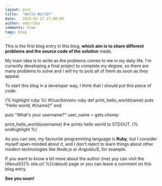 ```yaml
---
layout: post
title:  "Hello World!"
date:   2015-02-27 17:00:00
author: odarriba
comments: true
tags: blog
---
```

This is the first blog entry in this blog, **which aim is to share different problems and the source code of the solution** made.

My main idea is to write as the problems comes to me in my daily life. I'm currently developing a final project to complete my degree, so there are many problems to solve and I will try to post all of them as soon as they appear.

To start this blog in a developer way, I think that I should put this piece of code:

{% highlight ruby %}
#!/usr/bin/env ruby
def print_hello_world(name)
  puts "Hello world, #{name}!"
end

puts "What\'s your username?"
user_name = gets.chomp

print_hello_world(username)
#=> prints hello world to STDOUT.
{% endhighlight %}

<!--more-->

As you can see, my favourite programming language is **Ruby**, but I consider myself open-minded about it, and I don't reject to learn things about other modern technologies like *Node.js* or *AngularJS*, for example.

If you want to know a bit more about the author (me) yoy can visit the [About]({{% site.url %}}/about) page or you can leave a comment on this blog entry.

**See you soon!**